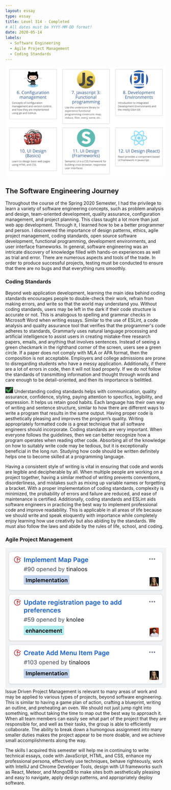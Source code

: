 ```yaml
---
layout: essay
type: essay
title: Level 314 - Completed
# All dates must be YYYY-MM-DD format!
date: 2020-05-14
labels:
  - Software Engineering
  - Agile Project Management
  - Coding Standards
---
```

<img class="ui large centered rounded image" src="../images/ss.png">

## The Software Engineering Journey
Throughout the course of the Spring 2020 Semester, I had the privilege to learn a variety of software engineering concepts, such as problem analysis and design, team-oriented development, quality assurance, configuration management, and project planning. This class taught a lot more than just web app development. Through it, I learned how to be a better programmer and person. I discovered the importance of design patterns, ethics, agile project management, coding standards, open source software development, functional programming, development environments, and user interface frameworks. In general, software engineering was an intricate discovery of knowledge filled with hands-on experiences as well as trial and error. There are numerous aspects and tools of the trade. In order to produce successful projects, testing must be conducted to ensure that there are no bugs and that everything runs smoothly. 

### Coding Standards
Beyond web application development, learning the main idea behind coding standards encourages people to double-check their work, refrain from making errors, and write so that the world may understand you. Without coding standards, users may be left in the dark if their code structure is accurate or not. This is analogous to spelling and grammar checks in Microsoft Word when writing essays. Similar to the use of ESLint, a code analysis and quality assurance tool that verifies that the programmer's code adheres to standards, Grammarly uses natural language processing and artificial intelligence to assist users in creating mistake-free research papers, emails, and anything that involves sentences. Instead of seeing a green checkmark in the righthand corner of the screen, users see a green circle. If a paper does not comply with MLA or APA format, then the composition is not acceptable. Employers and college admissions are prone to disregarding students who have a messy application. Additionally, if there are a lot of errors in code, then it will not load properly. If we do not follow the standards of transmitting information and thought through words and care enough to be detail-oriented, and then its importance is belittled. 

<img class="ui small right floated rounded image" src="../images/check.png"> Understanding coding standards helps with communication, quality assurance, confidence, styling, paying attention to specifics, legibility, and expression. It helps us retain good habits. Each language has their own way of writing and sentence structure, similar to how there are different ways to write a program that results in the same output. Having proper code is aesthetically pleasing and improves the program’s quality. Writing appropriately formatted code is a great technique that all software engineers should incorporate. Coding standards are very important. When everyone follows the guidelines, then we can better recognize how a program operates when reading other code. Absorbing all of the knowledge on how to suitably write code may be tedious, but it is exceptionally beneficial in the long run. Studying how code should be written definitely helps one to become skilled at a programming language. 

Having a consistent style of writing is vital in ensuring that code and words are legible and decipherable by all. When multiple people are working on a project together, having a similar method of writing prevents conventions, disorderliness, and mistakes such as mixing up variable names or forgetting a bracket. With a proper implementation of coding standards, complexity is minimized, the probability of errors and failure are reduced, and ease of maintenance is certified. Additionally, coding standards and ESLint aids software engineers in practicing the best way to implement professional code and improve readability. This is applicable in all areas of life because we should write and speak eloquently with importance while completely enjoy learning how use creativity but also abiding by the standards. We must also follow the laws and abide by the rules of life, school, and coding.

### Agile Project Management
<img class="ui medium right floated rounded image" src="../images/proj.png">Issue Driven Project Management is relevant to many areas of work and may be applied to various types of projects, beyond software engineering. This is similar to having a game plan of action, crafting a blueprint, writing an outline, and preheating an oven. We should not just jump right into something, without taking the time to map out the best way to approach it. When all team members can easily see what part of the project that they are responsible for, and well as their tasks, the group is able to efficiently collaborate. The ability to break down a humongous assignment into many smaller duties makes the project appear to be more doable, and we achieve small accomplishments along the way. 

The skills I acquired this semester will help me in continuing to write technical essays, code with JavaScript, HTML, and CSS, enhance my professional persona, effectively use techniques, behave righteously, work with IntelliJ and Chrome Developer Tools, design with UI frameworks such as React, Meteor, and MongoDB to make sites both aesthetically pleasing and easy to navigate, apply design patterns, and appropriately deploy software.
